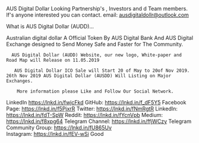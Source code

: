 
AUS Digital Dollar Looking Partnership's , Investors and d Team members. If's anyone interested you can contact. email: ausdigitaldollr@outlook.com

What is AUS Digital Dollar (AUDD)...
     
Australian digital dollar A Official Token By AUS Digital Bank And AUS Digital Exchange designed to Send Money Safe and Faster for The Community.

      AUS Digital Dollar (AUDD) Website, our new logo, White-paper and Road Map will Release on 11.05.2019

       AUS Digital Dollar ICO Sale will Start 20 of May to 20of Nov 2019. 26th Nov 2019 AUS Digital Dollar (AUSDD) Will Listing on Major Exchanges. 

        More information please Like and Follow Our Social Network.  
LinkedIn
https://lnkd.in/fwjcFkd
GitHub: 
https://lnkd.in/f_dF5Y5 
Facebook Page: 
https://lnkd.in/f5PjxrR 
Twitter: 
https://lnkd.in/fNmRgtR 
LinkedIn: 
https://lnkd.in/fdT-SpW 
Reddit: 
https://lnkd.in/fYcnVpb 
Medium: 
https://lnkd.in/f8xpg64 
Telegram Channel: 
https://lnkd.in/ffjWCzy 
Telegram Community Group: 
https://lnkd.in/fU865Uv  
Instagram: 
https://lnkd.in/fEV-wSi
Good
